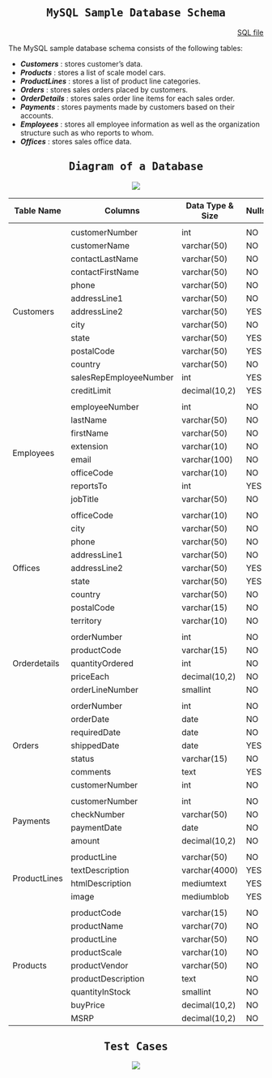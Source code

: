 
<h2 align="center"><samp>MySQL Sample Database Schema</samp></h2>
<p  align="right"><a href="https://github.com/Bezziboi/Tools/blob/main/SQL/mysqlsampledatabase.sql" alt="bezziboi">SQL file</a></p>

The MySQL sample database schema consists of the following tables:

- ***Customers*** : stores customer’s data.
- ***Products*** : stores a list of scale model cars.
- ***ProductLines*** : stores a list of product line categories.
- ***Orders*** : stores sales orders placed by customers.
- ***OrderDetails*** : stores sales order line items for each sales order.
- ***Payments*** : stores payments made by customers based on their accounts.
- ***Employees*** : stores all employee information as well as the organization structure such as who reports to whom.
- ***Offices*** : stores sales office data.


<h2 align="center"> <samp> Diagram of a Database </samp></h2>
<p align="center"> <img src="https://user-images.githubusercontent.com/106346771/187043500-16877f2a-3464-4174-8ddb-8561f6932333.png"> </p>

<table class="tg">
<thead>
  <tr>
    <th class="tg-0pky">Table Name</th>
    <th class="tg-0pky">Columns</th>
    <th class="tg-0pky">Data Type &amp; Size</th>
    <th class="tg-0pky">Nulls</th>
    <th class="tg-0pky">Keys</th>
  </tr>
</thead>
<tbody>
  <tr>
    <td class="tg-buh4"></td>
    <td class="tg-btxf"></td>
    <td class="tg-btxf"></td>
    <td class="tg-btxf"></td>
    <td class="tg-btxf"></td>
  </tr>
  <tr>
    <td class="tg-7btt" rowspan="13">Customers</td>
    <td class="tg-0pky">customerNumber</td>
    <td class="tg-0pky">int</td>
    <td class="tg-0pky">NO</td>
    <td class="tg-0pky">PRI</td>
  </tr>
  <tr>
    <td class="tg-btxf">customerName</td>
    <td class="tg-btxf">varchar(50)</td>
    <td class="tg-btxf">NO</td>
    <td class="tg-btxf"></td>
  </tr>
  <tr>
    <td class="tg-0pky">contactLastName</td>
    <td class="tg-0pky">varchar(50)</td>
    <td class="tg-0pky">NO</td>
    <td class="tg-0pky"></td>
  </tr>
  <tr>
    <td class="tg-btxf">contactFirstName</td>
    <td class="tg-btxf">varchar(50)</td>
    <td class="tg-btxf">NO</td>
    <td class="tg-btxf"></td>
  </tr>
  <tr>
    <td class="tg-0pky">phone</td>
    <td class="tg-0pky">varchar(50)</td>
    <td class="tg-0pky">NO</td>
    <td class="tg-0pky"></td>
  </tr>
  <tr>
    <td class="tg-btxf">addressLine1</td>
    <td class="tg-btxf">varchar(50)</td>
    <td class="tg-btxf">NO</td>
    <td class="tg-btxf"></td>
  </tr>
  <tr>
    <td class="tg-0pky">addressLine2</td>
    <td class="tg-0pky">varchar(50)</td>
    <td class="tg-0pky">YES</td>
    <td class="tg-0pky"></td>
  </tr>
  <tr>
    <td class="tg-btxf">city</td>
    <td class="tg-btxf">varchar(50)</td>
    <td class="tg-btxf">NO</td>
    <td class="tg-btxf"></td>
  </tr>
  <tr>
    <td class="tg-0pky">state</td>
    <td class="tg-0pky">varchar(50)</td>
    <td class="tg-0pky">YES</td>
    <td class="tg-0pky"></td>
  </tr>
  <tr>
    <td class="tg-btxf">postalCode</td>
    <td class="tg-btxf">varchar(50)</td>
    <td class="tg-btxf">YES</td>
    <td class="tg-btxf"></td>
  </tr>
  <tr>
    <td class="tg-0pky">country</td>
    <td class="tg-0pky">varchar(50)</td>
    <td class="tg-0pky">NO</td>
    <td class="tg-0pky"></td>
  </tr>
  <tr>
    <td class="tg-btxf">salesRepEmployeeNumber</td>
    <td class="tg-btxf">int</td>
    <td class="tg-btxf">YES</td>
    <td class="tg-btxf">MUL</td>
  </tr>
  <tr>
    <td class="tg-0pky">creditLimit</td>
    <td class="tg-0pky">decimal(10,2)</td>
    <td class="tg-0pky">YES</td>
    <td class="tg-0pky"></td>
  </tr>
  <tr>
    <td class="tg-btxf"></td>
    <td class="tg-btxf"></td>
    <td class="tg-btxf"></td>
    <td class="tg-btxf"></td>
    <td class="tg-btxf"></td>
  </tr>
  <tr>
    <td class="tg-7btt" rowspan="8">Employees</td>
    <td class="tg-0pky">employeeNumber</td>
    <td class="tg-0pky">int</td>
    <td class="tg-0pky">NO</td>
    <td class="tg-0pky">PRI</td>
  </tr>
  <tr>
    <td class="tg-btxf">lastName</td>
    <td class="tg-btxf">varchar(50)</td>
    <td class="tg-btxf">NO</td>
    <td class="tg-btxf"></td>
  </tr>
  <tr>
    <td class="tg-0pky">firstName</td>
    <td class="tg-0pky">varchar(50)</td>
    <td class="tg-0pky">NO</td>
    <td class="tg-0pky"></td>
  </tr>
  <tr>
    <td class="tg-btxf">extension</td>
    <td class="tg-btxf">varchar(10)</td>
    <td class="tg-btxf">NO</td>
    <td class="tg-btxf"></td>
  </tr>
  <tr>
    <td class="tg-0pky">email</td>
    <td class="tg-0pky">varchar(100)</td>
    <td class="tg-0pky">NO</td>
    <td class="tg-0pky"></td>
  </tr>
  <tr>
    <td class="tg-btxf">officeCode</td>
    <td class="tg-btxf">varchar(10)</td>
    <td class="tg-btxf">NO</td>
    <td class="tg-btxf">MUL</td>
  </tr>
  <tr>
    <td class="tg-0pky">reportsTo</td>
    <td class="tg-0pky">int</td>
    <td class="tg-0pky">YES</td>
    <td class="tg-0pky">MUL</td>
  </tr>
  <tr>
    <td class="tg-btxf">jobTitle</td>
    <td class="tg-btxf">varchar(50)</td>
    <td class="tg-btxf">NO</td>
    <td class="tg-btxf"></td>
  </tr>
  <tr>
    <td class="tg-0pky"></td>
    <td class="tg-0pky"></td>
    <td class="tg-0pky"></td>
    <td class="tg-0pky"></td>
    <td class="tg-0pky"></td>
  </tr>
  <tr>
    <td class="tg-zwlc" rowspan="9">Offices</td>
    <td class="tg-btxf">officeCode</td>
    <td class="tg-btxf">varchar(10)</td>
    <td class="tg-btxf">NO</td>
    <td class="tg-btxf">PRI</td>
  </tr>
  <tr>
    <td class="tg-0pky">city</td>
    <td class="tg-0pky">varchar(50)</td>
    <td class="tg-0pky">NO</td>
    <td class="tg-0pky"></td>
  </tr>
  <tr>
    <td class="tg-btxf">phone</td>
    <td class="tg-btxf">varchar(50)</td>
    <td class="tg-btxf">NO</td>
    <td class="tg-btxf"></td>
  </tr>
  <tr>
    <td class="tg-0pky">addressLine1</td>
    <td class="tg-0pky">varchar(50)</td>
    <td class="tg-0pky">NO</td>
    <td class="tg-0pky"></td>
  </tr>
  <tr>
    <td class="tg-btxf">addressLine2</td>
    <td class="tg-btxf">varchar(50)</td>
    <td class="tg-btxf">YES</td>
    <td class="tg-btxf"></td>
  </tr>
  <tr>
    <td class="tg-0pky">state</td>
    <td class="tg-0pky">varchar(50)</td>
    <td class="tg-0pky">YES</td>
    <td class="tg-0pky"></td>
  </tr>
  <tr>
    <td class="tg-btxf">country</td>
    <td class="tg-btxf">varchar(50)</td>
    <td class="tg-btxf">NO</td>
    <td class="tg-btxf"></td>
  </tr>
  <tr>
    <td class="tg-0pky">postalCode</td>
    <td class="tg-0pky">varchar(15)</td>
    <td class="tg-0pky">NO</td>
    <td class="tg-0pky"></td>
  </tr>
  <tr>
    <td class="tg-btxf">territory</td>
    <td class="tg-btxf">varchar(10)</td>
    <td class="tg-btxf">NO</td>
    <td class="tg-btxf"></td>
  </tr>
  <tr>
    <td class="tg-0pky"></td>
    <td class="tg-0pky"></td>
    <td class="tg-0pky"></td>
    <td class="tg-0pky"></td>
    <td class="tg-0pky"></td>
  </tr>
  <tr>
    <td class="tg-if4e" rowspan="5">Orderdetails</td>
    <td class="tg-btxf">orderNumber</td>
    <td class="tg-btxf">int</td>
    <td class="tg-btxf">NO</td>
    <td class="tg-btxf">PRI</td>
  </tr>
  <tr>
    <td class="tg-0pky">productCode</td>
    <td class="tg-0pky">varchar(15)</td>
    <td class="tg-0pky">NO</td>
    <td class="tg-0pky">PRI</td>
  </tr>
  <tr>
    <td class="tg-btxf">quantityOrdered</td>
    <td class="tg-btxf">int</td>
    <td class="tg-btxf">NO</td>
    <td class="tg-btxf"></td>
  </tr>
  <tr>
    <td class="tg-0pky">priceEach</td>
    <td class="tg-0pky">decimal(10,2)</td>
    <td class="tg-0pky">NO</td>
    <td class="tg-0pky"></td>
  </tr>
  <tr>
    <td class="tg-btxf">orderLineNumber</td>
    <td class="tg-btxf">smallint</td>
    <td class="tg-btxf">NO</td>
    <td class="tg-btxf"></td>
  </tr>
  <tr>
    <td class="tg-0pky"></td>
    <td class="tg-0pky"></td>
    <td class="tg-0pky"></td>
    <td class="tg-0pky"></td>
    <td class="tg-0pky"></td>
  </tr>
  <tr>
    <td class="tg-zwlc" rowspan="7">Orders</td>
    <td class="tg-btxf">orderNumber</td>
    <td class="tg-btxf">int</td>
    <td class="tg-btxf">NO</td>
    <td class="tg-btxf">PRI</td>
  </tr>
  <tr>
    <td class="tg-0pky">orderDate</td>
    <td class="tg-0pky">date</td>
    <td class="tg-0pky">NO</td>
    <td class="tg-0pky"></td>
  </tr>
  <tr>
    <td class="tg-btxf">requiredDate</td>
    <td class="tg-btxf">date</td>
    <td class="tg-btxf">NO</td>
    <td class="tg-btxf"></td>
  </tr>
  <tr>
    <td class="tg-0pky">shippedDate</td>
    <td class="tg-0pky">date</td>
    <td class="tg-0pky">YES</td>
    <td class="tg-0pky"></td>
  </tr>
  <tr>
    <td class="tg-btxf">status</td>
    <td class="tg-btxf">varchar(15)</td>
    <td class="tg-btxf">NO</td>
    <td class="tg-btxf"></td>
  </tr>
  <tr>
    <td class="tg-0pky">comments</td>
    <td class="tg-0pky">text</td>
    <td class="tg-0pky">YES</td>
    <td class="tg-0pky"></td>
  </tr>
  <tr>
    <td class="tg-btxf">customerNumber</td>
    <td class="tg-btxf">int</td>
    <td class="tg-btxf">NO</td>
    <td class="tg-btxf">MUL</td>
  </tr>
  <tr>
    <td class="tg-0pky"></td>
    <td class="tg-0pky"></td>
    <td class="tg-0pky"></td>
    <td class="tg-0pky"></td>
    <td class="tg-0pky"></td>
  </tr>
  <tr>
    <td class="tg-zwlc" rowspan="4">Payments</td>
    <td class="tg-btxf">customerNumber</td>
    <td class="tg-btxf">int</td>
    <td class="tg-btxf">NO</td>
    <td class="tg-btxf">PRI</td>
  </tr>
  <tr>
    <td class="tg-0pky">checkNumber</td>
    <td class="tg-0pky">varchar(50)</td>
    <td class="tg-0pky">NO</td>
    <td class="tg-0pky">PRI</td>
  </tr>
  <tr>
    <td class="tg-btxf">paymentDate</td>
    <td class="tg-btxf">date</td>
    <td class="tg-btxf">NO</td>
    <td class="tg-btxf"></td>
  </tr>
  <tr>
    <td class="tg-0pky">amount</td>
    <td class="tg-0pky">decimal(10,2)</td>
    <td class="tg-0pky">NO</td>
    <td class="tg-0pky"></td>
  </tr>
  <tr>
    <td class="tg-btxf"></td>
    <td class="tg-btxf"></td>
    <td class="tg-btxf"></td>
    <td class="tg-btxf"></td>
    <td class="tg-btxf"></td>
  </tr>
  <tr>
    <td class="tg-7btt" rowspan="5">ProductLines</td>
    <td class="tg-0pky">productLine</td>
    <td class="tg-0pky">varchar(50)</td>
    <td class="tg-0pky">NO</td>
    <td class="tg-0pky">PRI</td>
  </tr>
  <tr>
    <td class="tg-btxf">textDescription</td>
    <td class="tg-btxf">varchar(4000)</td>
    <td class="tg-btxf">YES</td>
    <td class="tg-btxf"></td>
  </tr>
  <tr>
    <td class="tg-0pky">htmlDescription</td>
    <td class="tg-0pky">mediumtext</td>
    <td class="tg-0pky">YES</td>
    <td class="tg-0pky"></td>
  </tr>
  <tr>
    <td class="tg-btxf">image</td>
    <td class="tg-btxf">mediumblob</td>
    <td class="tg-btxf">YES</td>
    <td class="tg-btxf"></td>
  </tr>
  <tr>
    <td class="tg-0pky"></td>
    <td class="tg-0pky"></td>
    <td class="tg-0pky"></td>
    <td class="tg-0pky"></td>
  </tr>
  <tr>
    <td class="tg-zwlc" rowspan="9">Products</td>
    <td class="tg-btxf">productCode</td>
    <td class="tg-btxf">varchar(15)</td>
    <td class="tg-btxf">NO</td>
    <td class="tg-btxf">PRI</td>
  </tr>
  <tr>
    <td class="tg-0pky">productName</td>
    <td class="tg-0pky">varchar(70)</td>
    <td class="tg-0pky">NO</td>
    <td class="tg-0pky"></td>
  </tr>
  <tr>
    <td class="tg-btxf">productLine</td>
    <td class="tg-btxf">varchar(50)</td>
    <td class="tg-btxf">NO</td>
    <td class="tg-btxf">MUL</td>
  </tr>
  <tr>
    <td class="tg-0pky">productScale</td>
    <td class="tg-0pky">varchar(10)</td>
    <td class="tg-0pky">NO</td>
    <td class="tg-0pky"></td>
  </tr>
  <tr>
    <td class="tg-btxf">productVendor</td>
    <td class="tg-btxf">varchar(50)</td>
    <td class="tg-btxf">NO</td>
    <td class="tg-btxf"></td>
  </tr>
  <tr>
    <td class="tg-0pky">productDescription</td>
    <td class="tg-0pky">text</td>
    <td class="tg-0pky">NO</td>
    <td class="tg-0pky"></td>
  </tr>
  <tr>
    <td class="tg-btxf">quantityInStock</td>
    <td class="tg-btxf">smallint</td>
    <td class="tg-btxf">NO</td>
    <td class="tg-btxf"></td>
  </tr>
  <tr>
    <td class="tg-0pky">buyPrice</td>
    <td class="tg-0pky">decimal(10,2)</td>
    <td class="tg-0pky">NO</td>
    <td class="tg-0pky"></td>
  </tr>
  <tr>
    <td class="tg-btxf">MSRP</td>
    <td class="tg-btxf">decimal(10,2)</td>
    <td class="tg-btxf">NO</td>
    <td class="tg-btxf"></td>
  </tr>
</tbody>
</table>

<h2 align="center"> <samp>Test Cases</samp></h2>



<p align="center"> <a href="https://github.com/Bezziboi/Tools/blob/main/checkLists%20%26%20testCases/SQL%20testCase_1.png" > <img src="https://user-images.githubusercontent.com/106346771/187048080-a4c6f44e-ef45-403c-96f7-4240afbd7920.png"> </a> </p>
